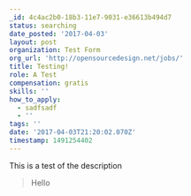 ```yaml
---
_id: 4c4ac2b0-18b3-11e7-9031-e36613b494d7
status: searching
date_posted: '2017-04-03'
layout: post
organization: Test Form
org_url: 'http://opensourcedesign.net/jobs/'
title: Testing!
role: A Test
compensation: gratis
skills: ''
how_to_apply:
  - sadfsadf
  - ''
tags: ''
date: '2017-04-03T21:20:02.070Z'
timestamp: 1491254402
---
```

This is a test of the description

> Hello
